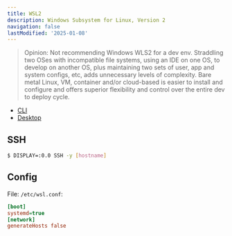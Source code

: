 ```yaml
---
title: WSL2
description: Windows Subsystem for Linux, Version 2
navigation: false 
lastModified: '2025-01-08'
---
```


> Opinion: Not recommending Windows WLS2 for a dev env.  Straddling two OSes with incompatible file systems, using an IDE on one OS, to develop on another OS, plus maintaining two sets of user, app and system configs, etc, adds unnecessary levels of complexity.  Bare metal Linux, VM, container and/or cloud-based is easier to install and configure and offers superior flexibility and control over the entire dev to deploy cycle.

- [CLI](/docs-tech/oses/win11/wsl2/wsl2-cli)
- [Desktop](/docs-tech/oses/win11/wsl2/desktop)

## SSH

```bash
$ DISPLAY=:0.0 SSH -y [hostname]
```

## Config

File: `/etc/wsl.conf`:

```ini
[boot]
systemd=true
[network]
generateHosts false
```

